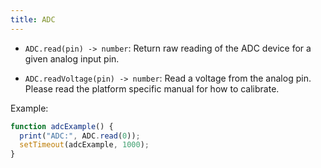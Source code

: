 ```yaml
---
title: ADC
---
```


- `ADC.read(pin) -> number`: Return raw reading of the ADC device for a given
  analog input pin.

- `ADC.readVoltage(pin) -> number`: Read a voltage from the analog pin. Please
  read the platform specific manual for how to calibrate.

Example:

```javascript
function adcExample() {
  print("ADC:", ADC.read(0));
  setTimeout(adcExample, 1000);
}
```

